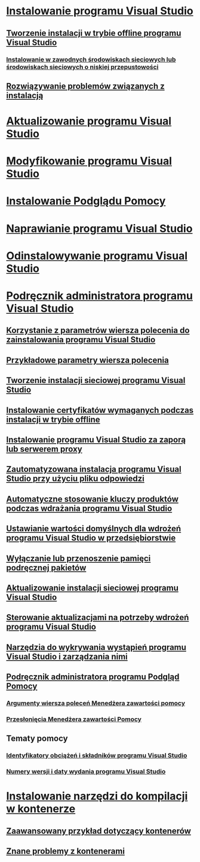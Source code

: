 # [Instalowanie programu Visual Studio](install-visual-studio.md)
## [Tworzenie instalacji w trybie offline programu Visual Studio](create-an-offline-installation-of-visual-studio.md)
### [Instalowanie w zawodnych środowiskach sieciowych lub środowiskach sieciowych o niskiej przepustowości](install-vs-inconsistent-quality-network.md)
## [Rozwiązywanie problemów związanych z instalacją](troubleshooting-installation-issues.md)
# [Aktualizowanie programu Visual Studio](update-visual-studio.md)
# [Modyfikowanie programu Visual Studio](modify-visual-studio.md)
# [Instalowanie Podglądu Pomocy](../ide/microsoft-help-viewer-installation.md)
# [Naprawianie programu Visual Studio](repair-visual-studio.md)
# [Odinstalowywanie programu Visual Studio](uninstall-visual-studio.md)
# [Podręcznik administratora programu Visual Studio](visual-studio-administrator-guide.md)
## [Korzystanie z parametrów wiersza polecenia do zainstalowania programu Visual Studio](use-command-line-parameters-to-install-visual-studio.md)
## [Przykładowe parametry wiersza polecenia](command-line-parameter-examples.md)
## [Tworzenie instalacji sieciowej programu Visual Studio](create-a-network-installation-of-visual-studio.md)
## [Instalowanie certyfikatów wymaganych podczas instalacji w trybie offline](install-certificates-for-visual-studio-offline.md)
## [Instalowanie programu Visual Studio za zaporą lub serwerem proxy](install-visual-studio-behind-a-firewall-or-proxy-server.md)
## [Zautomatyzowana instalacja programu Visual Studio przy użyciu pliku odpowiedzi](automated-installation-with-response-file.md)
## [Automatyczne stosowanie kluczy produktów podczas wdrażania programu Visual Studio](automatically-apply-product-keys-when-deploying-visual-studio.md)
## [Ustawianie wartości domyślnych dla wdrożeń programu Visual Studio w przedsiębiorstwie](set-defaults-for-enterprise-deployments.md)
## [Wyłączanie lub przenoszenie pamięci podręcznej pakietów](disable-or-move-the-package-cache.md)
## [Aktualizowanie instalacji sieciowej programu Visual Studio](update-a-network-installation-of-visual-studio.md)
## [Sterowanie aktualizacjami na potrzeby wdrożeń programu Visual Studio](controlling-updates-to-visual-studio-deployments.md)
## [Narzędzia do wykrywania wystąpień programu Visual Studio i zarządzania nimi](tools-for-managing-visual-studio-instances.md)
## [Podręcznik administratora programu Podgląd Pomocy](../ide/help-viewer-administrator-guide.md)
### [Argumenty wiersza poleceń Menedżera zawartości pomocy](../ide/command-line-arguments-for-the-help-content-manager.md)
### [Przesłonięcia Menedżera zawartości Pomocy](../ide/help-content-manager-overrides.md)
## Tematy pomocy
### [Identyfikatory obciążeń i składników programu Visual Studio](workload-and-component-ids.md)
### [Numery wersji i daty wydania programu Visual Studio](visual-studio-build-numbers-and-release-dates.md)
# [Instalowanie narzędzi do kompilacji w kontenerze](build-tools-container.md)
## [Zaawansowany przykład dotyczący kontenerów](advanced-build-tools-container.md)
## [Znane problemy z kontenerami](build-tools-container-issues.md)
